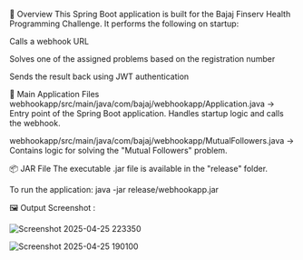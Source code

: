 🏁 Overview
This Spring Boot application is built for the Bajaj Finserv Health Programming Challenge. It performs the following on startup:

Calls a webhook URL

Solves one of the assigned problems based on the registration number

Sends the result back using JWT authentication

📁 Main Application Files
webhookapp/src/main/java/com/bajaj/webhookapp/Application.java
→ Entry point of the Spring Boot application. Handles startup logic and calls the webhook.

webhookapp/src/main/java/com/bajaj/webhookapp/MutualFollowers.java
→ Contains logic for solving the "Mutual Followers" problem.

📦 JAR File
The executable .jar file is available in the "release" folder.

To run the application:
java -jar release/webhookapp.jar


🖼 Output Screenshot
:

![Screenshot 2025-04-25 223350](https://github.com/user-attachments/assets/94de9172-9504-46aa-86db-45cfd4120d18)

![Screenshot 2025-04-25 190100](https://github.com/user-attachments/assets/4be42e51-9b48-40af-8b5f-74232b1dc313)

